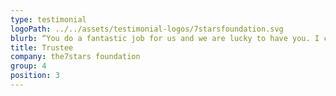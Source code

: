 ```yaml
---
type: testimonial
logoPath: ../../assets/testimonial-logos/7starsfoundation.svg
blurb: “You do a fantastic job for us and we are lucky to have you. I can't even imagine doing this without all your hard work and commitment - you are the best thing that ever happened to us! We don't say it enough. Thank you, thank you, thank you!”
title: Trustee
company: the7stars foundation
group: 4
position: 3
---
```

